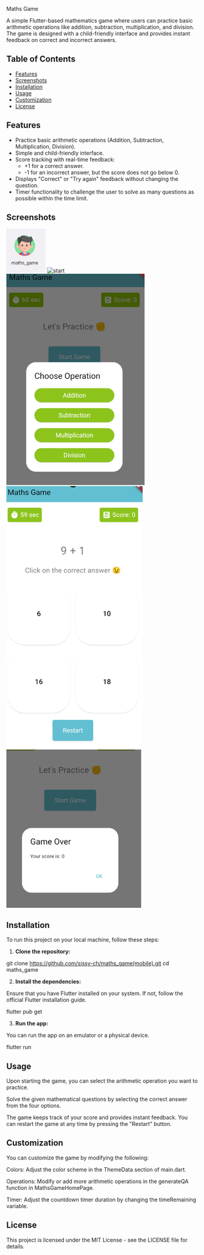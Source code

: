 Maths Game

A simple Flutter-based mathematics game where users can practice basic arithmetic operations like addition, subtraction, multiplication, and division. The game is designed with a child-friendly interface and provides instant feedback on correct and incorrect answers.

## Table of Contents

- [Features](#features)
- [Screenshots](#screenshots)
- [Installation](#installation)
- [Usage](#usage)
- [Customization](#customization)
- [License](#license)

## Features

- Practice basic arithmetic operations (Addition, Subtraction, Multiplication, Division).
- Simple and child-friendly interface.
- Score tracking with real-time feedback:
  - +1 for a correct answer.
  - -1 for an incorrect answer, but the score does not go below 0.
- Displays "Correct" or "Try again" feedback without changing the question.
- Timer functionality to challenge the user to solve as many questions as possible within the time limit.

## Screenshots

![launch icon](image.png)
![start](image1.png)
![choose operation](image-2.png)
![game](image-3.png)
![gameOver](image-4.png)

## Installation

To run this project on your local machine, follow these steps:

1. **Clone the repository:**

git clone https://github.com/sissy-ch/maths_game(mobile).git
cd maths_game

2. **Install the dependencies:**

Ensure that you have Flutter installed on your system. If not, follow the official Flutter installation guide.

flutter pub get

3. **Run the app:**

You can run the app on an emulator or a physical device.

flutter run

## Usage

Upon starting the game, you can select the arithmetic operation you want to practice.

Solve the given mathematical questions by selecting the correct answer from the four options.

The game keeps track of your score and provides instant feedback.
You can restart the game at any time by pressing the "Restart" button.

## Customization

You can customize the game by modifying the following:

Colors: Adjust the color scheme in the ThemeData section of main.dart.

Operations: Modify or add more arithmetic operations in the generateQA function in MathsGameHomePage.

Timer: Adjust the countdown timer duration by changing the timeRemaining variable.

## License

This project is licensed under the MIT License - see the LICENSE file for details.
